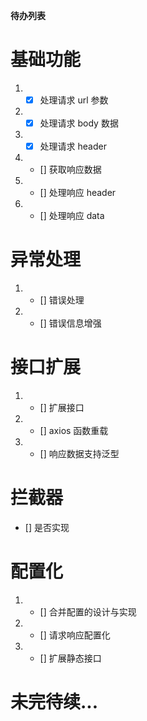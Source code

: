 **待办列表**

# 基础功能

1. - [x] 处理请求 url 参数
2. - [x] 处理请求 body 数据
3. - [x] 处理请求 header
4. - [] 获取响应数据
5. - [] 处理响应 header
6. - [] 处理响应 data

# 异常处理

1. - [] 错误处理
2. - [] 错误信息增强

# 接口扩展

1. - [] 扩展接口
2. - [] axios 函数重载
3. - [] 响应数据支持泛型

# 拦截器

- [] 是否实现

# 配置化

1. - [] 合并配置的设计与实现
2. - [] 请求响应配置化
3. - [] 扩展静态接口

# 未完待续...